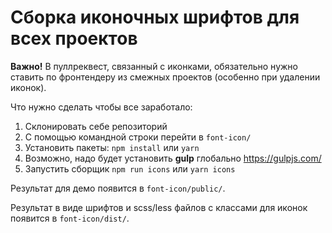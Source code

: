 # Сборка иконочных шрифтов для всех проектов

**Важно!**
В пуллреквест, связанный с иконками, обязательно нужно ставить по фронтендеру из смежных проектов
(особенно при удалении иконок).

Что нужно сделать чтобы все заработало:

1) Склонировать себе репозиторий
2) С помощью командной строки перейти в ```font-icon/```
3) Установить пакеты: ```npm install``` или ```yarn```
4) Возможно, надо будет установить **gulp** глобально https://gulpjs.com/ 
5) Запустить сборщик ```npm run icons``` или ```yarn icons```

Результат для демо появится в ```font-icon/public/```.

Результат в виде шрифтов и scss/less файлов с классами для иконок появится в ```font-icon/dist/```.
